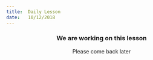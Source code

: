 ```yaml
---
title:  Daily Lesson
date:   10/12/2018
---
```


### <center>We are working on this lesson</center>
<center>Please come back later</center>